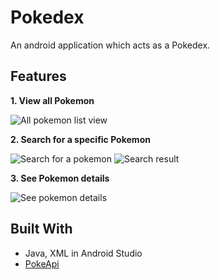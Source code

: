 # Pokedex

An android application which acts as a Pokedex.

## Features

**1. View all Pokemon**

![All pokemon list view](/Screenshots/scroll_activity.jpg)

**2. Search for a specific Pokemon**

![Search for a pokemon](/Screenshots/search_activity.jpg)
![Search result](/Screenshots/search_result_activity.jpg)

**3. See Pokemon details**

![See pokemon details](/Screenshots/detailed_activity.jpg)

## Built With

* Java, XML in Android Studio
* [PokeApi](https://pokeapi.co/)

